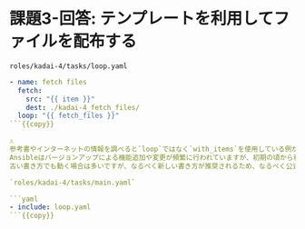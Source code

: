# 課題3-回答: テンプレートを利用してファイルを配布する

`roles/kadai-4/tasks/loop.yaml`

```yaml
- name: fetch files
  fetch:
    src: "{{ item }}"
    dest: ./kadai-4_fetch_files/
  loop: "{{ fetch_files }}"
```{{copy}}

⚠️  
参考書やインターネットの情報を調べると`loop`ではなく`with_items`を使用している例が多く見つかると思いますが、これは以前のバージョンだと`with_items`を使うことが一般的であったためです。  
Ansibleはバージョンアップによる機能追加や変更が頻繁に行われていますが、初期の頃から利用者が多かったため、すでに古くなってしまっている情報がたくさんあります。  
古い書き方でも動く場合は多いですが、なるべく新しい書き方が推奨されるため、なるべく公式のドキュメントで確認する癖を付けておくとよいです。

`roles/kadai-4/tasks/main.yaml`

```yaml
- include: loop.yaml
```{{copy}}
